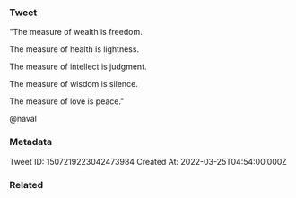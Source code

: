 ### Tweet
"The measure of wealth is freedom. 

The measure of health is lightness.

The measure of intellect is judgment.

The measure of wisdom is silence.

The measure of love is peace."

@naval

### Metadata
Tweet ID: 1507219223042473984
Created At: 2022-03-25T04:54:00.000Z

### Related

